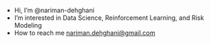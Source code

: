 - Hi, I’m @nariman-dehghani
- I’m interested in Data Science, Reinforcement Learning, and Risk Modeling
- How to reach me nariman.dehghani@gmail.com

<!---
nariman-dehghani/nariman-dehghani is a ✨ special ✨ repository because its `README.md` (this file) appears on your GitHub profile.
You can click the Preview link to take a look at your changes.
--->
